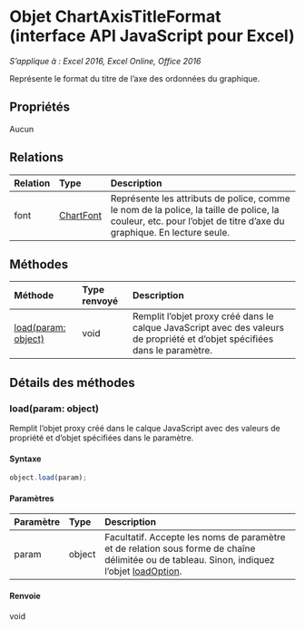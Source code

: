 # Objet ChartAxisTitleFormat (interface API JavaScript pour Excel)

_S’applique à : Excel 2016, Excel Online, Office 2016_

Représente le format du titre de l’axe des ordonnées du graphique.

## Propriétés

Aucun

## Relations
| Relation | Type|Description|
|:---------------|:--------|:----------|
|font|[ChartFont](chartfont.md)|Représente les attributs de police, comme le nom de la police, la taille de police, la couleur, etc. pour l’objet de titre d’axe du graphique. En lecture seule.|

## Méthodes

| Méthode   | Type renvoyé|Description|
|:---------------|:--------|:----------|
|[load(param: object)](#loadparam-object)|void|Remplit l’objet proxy créé dans le calque JavaScript avec des valeurs de propriété et d’objet spécifiées dans le paramètre.|

## Détails des méthodes

### load(param: object)
Remplit l’objet proxy créé dans le calque JavaScript avec des valeurs de propriété et d’objet spécifiées dans le paramètre.

#### Syntaxe
```js
object.load(param);
```

#### Paramètres
| Paramètre   | Type|Description|
|:---------------|:--------|:----------|
|param|object|Facultatif. Accepte les noms de paramètre et de relation sous forme de chaîne délimitée ou de tableau. Sinon, indiquez l’objet [loadOption](loadoption.md).|

#### Renvoie
void

